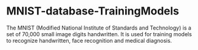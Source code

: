# MNIST-database-TrainingModels
The MNIST (Modified National Institute of Standards and Technology) is a set of 70,000 small image digits handwritten. It is used for training models to recognize handwritten, face recognition and medical diagnosis. 
